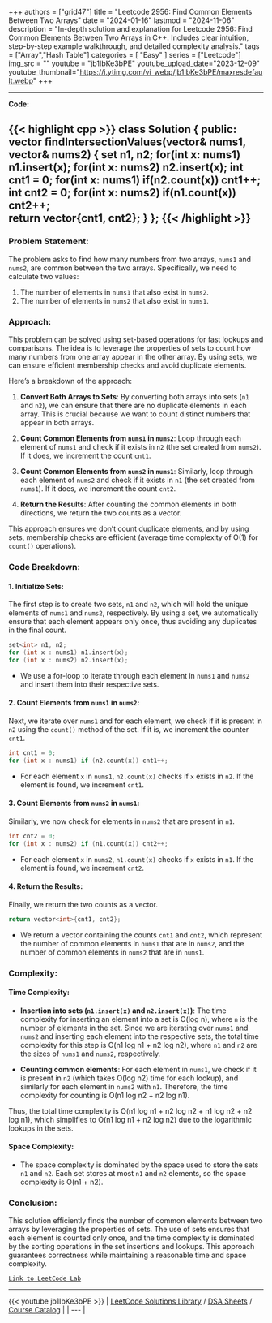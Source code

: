 
+++
authors = ["grid47"]
title = "Leetcode 2956: Find Common Elements Between Two Arrays"
date = "2024-01-16"
lastmod = "2024-11-06"
description = "In-depth solution and explanation for Leetcode 2956: Find Common Elements Between Two Arrays in C++. Includes clear intuition, step-by-step example walkthrough, and detailed complexity analysis."
tags = ["Array","Hash Table"]
categories = [
    "Easy"
]
series = ["Leetcode"]
img_src = ""
youtube = "jb1IbKe3bPE"
youtube_upload_date="2023-12-09"
youtube_thumbnail="https://i.ytimg.com/vi_webp/jb1IbKe3bPE/maxresdefault.webp"
+++



---
**Code:**

{{< highlight cpp >}}
class Solution {
public:
    vector<int> findIntersectionValues(vector<int>& nums1, vector<int>& nums2) {
        set<int> n1, n2;
        for(int x: nums1) n1.insert(x);
        for(int x: nums2) n2.insert(x);
        int cnt1 = 0;
        for(int x: nums1) if(n2.count(x)) cnt1++;
        int cnt2 = 0;
        for(int x: nums2) if(n1.count(x)) cnt2++;        
        return vector<int>{cnt1, cnt2};
    }
};
{{< /highlight >}}
---

### Problem Statement:
The problem asks to find how many numbers from two arrays, `nums1` and `nums2`, are common between the two arrays. Specifically, we need to calculate two values:
1. The number of elements in `nums1` that also exist in `nums2`.
2. The number of elements in `nums2` that also exist in `nums1`.

### Approach:
This problem can be solved using set-based operations for fast lookups and comparisons. The idea is to leverage the properties of sets to count how many numbers from one array appear in the other array. By using sets, we can ensure efficient membership checks and avoid duplicate elements.

Here’s a breakdown of the approach:

1. **Convert Both Arrays to Sets**: By converting both arrays into sets (`n1` and `n2`), we can ensure that there are no duplicate elements in each array. This is crucial because we want to count distinct numbers that appear in both arrays.
   
2. **Count Common Elements from `nums1` in `nums2`**: Loop through each element of `nums1` and check if it exists in `n2` (the set created from `nums2`). If it does, we increment the count `cnt1`.

3. **Count Common Elements from `nums2` in `nums1`**: Similarly, loop through each element of `nums2` and check if it exists in `n1` (the set created from `nums1`). If it does, we increment the count `cnt2`.

4. **Return the Results**: After counting the common elements in both directions, we return the two counts as a vector.

This approach ensures we don’t count duplicate elements, and by using sets, membership checks are efficient (average time complexity of O(1) for `count()` operations).

### Code Breakdown:

#### 1. **Initialize Sets**:
The first step is to create two sets, `n1` and `n2`, which will hold the unique elements of `nums1` and `nums2`, respectively. By using a set, we automatically ensure that each element appears only once, thus avoiding any duplicates in the final count.

```cpp
set<int> n1, n2;
for (int x : nums1) n1.insert(x);
for (int x : nums2) n2.insert(x);
```
- We use a for-loop to iterate through each element in `nums1` and `nums2` and insert them into their respective sets.

#### 2. **Count Elements from `nums1` in `nums2`**:
Next, we iterate over `nums1` and for each element, we check if it is present in `n2` using the `count()` method of the set. If it is, we increment the counter `cnt1`.

```cpp
int cnt1 = 0;
for (int x : nums1) if (n2.count(x)) cnt1++;
```
- For each element `x` in `nums1`, `n2.count(x)` checks if `x` exists in `n2`. If the element is found, we increment `cnt1`.

#### 3. **Count Elements from `nums2` in `nums1`**:
Similarly, we now check for elements in `nums2` that are present in `n1`.

```cpp
int cnt2 = 0;
for (int x : nums2) if (n1.count(x)) cnt2++;
```
- For each element `x` in `nums2`, `n1.count(x)` checks if `x` exists in `n1`. If the element is found, we increment `cnt2`.

#### 4. **Return the Results**:
Finally, we return the two counts as a vector.

```cpp
return vector<int>{cnt1, cnt2};
```
- We return a vector containing the counts `cnt1` and `cnt2`, which represent the number of common elements in `nums1` that are in `nums2`, and the number of common elements in `nums2` that are in `nums1`.

### Complexity:

#### Time Complexity:
- **Insertion into sets (`n1.insert(x)` and `n2.insert(x)`)**: The time complexity for inserting an element into a set is O(log n), where `n` is the number of elements in the set. Since we are iterating over `nums1` and `nums2` and inserting each element into the respective sets, the total time complexity for this step is O(n1 log n1 + n2 log n2), where `n1` and `n2` are the sizes of `nums1` and `nums2`, respectively.
  
- **Counting common elements**: For each element in `nums1`, we check if it is present in `n2` (which takes O(log n2) time for each lookup), and similarly for each element in `nums2` with `n1`. Therefore, the time complexity for counting is O(n1 log n2 + n2 log n1).

Thus, the total time complexity is O(n1 log n1 + n2 log n2 + n1 log n2 + n2 log n1), which simplifies to O(n1 log n1 + n2 log n2) due to the logarithmic lookups in the sets.

#### Space Complexity:
- The space complexity is dominated by the space used to store the sets `n1` and `n2`. Each set stores at most `n1` and `n2` elements, so the space complexity is O(n1 + n2).

### Conclusion:
This solution efficiently finds the number of common elements between two arrays by leveraging the properties of sets. The use of sets ensures that each element is counted only once, and the time complexity is dominated by the sorting operations in the set insertions and lookups. This approach guarantees correctness while maintaining a reasonable time and space complexity.

[`Link to LeetCode Lab`](https://leetcode.com/problems/find-common-elements-between-two-arrays/description/)

---
{{< youtube jb1IbKe3bPE >}}
| [LeetCode Solutions Library](https://grid47.xyz/leetcode/) / [DSA Sheets](https://grid47.xyz/sheets/) / [Course Catalog](https://grid47.xyz/courses/) |
| --- |
